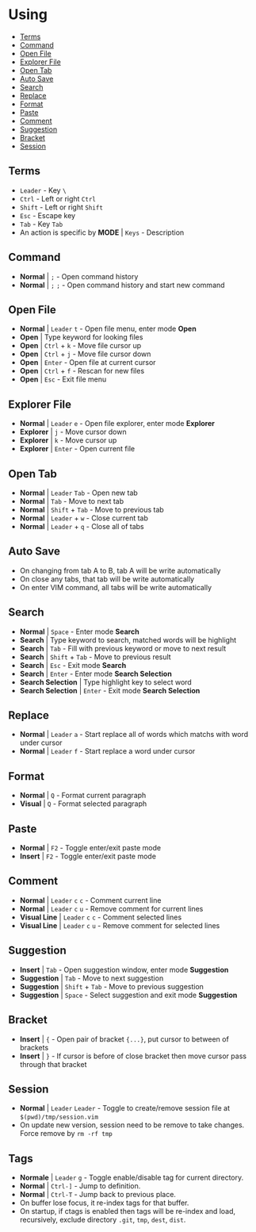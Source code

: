 # Using

* [Terms](#terms)
* [Command](#command)
* [Open File](#open-file)
* [Explorer File](#explorer-file)
* [Open Tab](#open-tab)
* [Auto Save](#auto-save)
* [Search](#search)
* [Replace](#replace)
* [Format](#format)
* [Paste](#paste)
* [Comment](#comment)
* [Suggestion](#suggestion)
* [Bracket](#bracket)
* [Session](#session)

## Terms

* `Leader` - Key `\`
* `Ctrl` - Left or right `Ctrl`
* `Shift` - Left or right `Shift`
* `Esc` - Escape key
* `Tab` - Key `Tab`
* An action is specific by **MODE** | `Keys` - Description

## Command

* **Normal** | `;` - Open command history
* **Normal** | `;` `;` - Open command history and start new command

## Open File

* **Normal** | `Leader` `t` - Open file menu, enter mode **Open**
* **Open** | Type keyword for looking files
* **Open** | `Ctrl` + `k` - Move file cursor up
* **Open** | `Ctrl` + `j` - Move file cursor down
* **Open** | `Enter` - Open file at current cursor
* **Open** | `Ctrl` + `f` - Rescan for new files
* **Open** | `Esc` - Exit file menu

## Explorer File

* **Normal** | `Leader` `e` - Open file explorer, enter mode **Explorer**
* **Explorer** | `j` - Move cursor down
* **Explorer** | `k` - Move cursor up
* **Explorer** | `Enter` - Open current file

## Open Tab

* **Normal** | `Leader` `Tab` - Open new tab
* **Normal** | `Tab` - Move to next tab
* **Normal** | `Shift` + `Tab` - Move to previous tab
* **Normal** | `Leader` + `w` - Close current tab
* **Normal** | `Leader` + `q` - Close all of tabs

## Auto Save

* On changing from tab A to B, tab A will be write automatically
* On close any tabs, that tab will be write automatically
* On enter VIM command, all tabs will be write automatically

## Search

* **Normal** | `Space` - Enter mode **Search**
* **Search** | Type keyword to search, matched words will be highlight
* **Search** | `Tab` - Fill with previous keyword or move to next result
* **Search** | `Shift` + `Tab` - Move to previous result
* **Search** | `Esc` - Exit mode **Search**
* **Search** | `Enter` - Enter mode **Search Selection**
* **Search Selection** | Type highlight key to select word
* **Search Selection** | `Enter` - Exit mode **Search Selection**

## Replace

* **Normal** | `Leader` `a` - Start replace all of words which matchs with
  word under cursor
* **Normal** | `Leader` `f` - Start replace a word under cursor

## Format

* **Normal** | `Q` - Format current paragraph
* **Visual** | `Q` - Format selected paragraph

## Paste

* **Normal** | `F2` - Toggle enter/exit paste mode
* **Insert** | `F2` - Toggle enter/exit paste mode

## Comment

* **Normal** | `Leader` `c` `c` - Comment current line
* **Normal** | `Leader` `c` `u` - Remove comment for current lines
* **Visual Line** | `Leader` `c` `c` - Comment selected lines
* **Visual Line** | `Leader` `c` `u` - Remove comment for selected lines

## Suggestion

* **Insert** | `Tab` - Open suggestion window, enter mode **Suggestion**
* **Suggestion** | `Tab` - Move to next suggestion
* **Suggestion** | `Shift` + `Tab` - Move to previous suggestion
* **Suggestion** | `Space` - Select suggestion and exit mode **Suggestion**

## Bracket

* **Insert** | `{` - Open pair of bracket `{...}`, put cursor to between of
  brackets
* **Insert** | `}` - If cursor is before of close bracket then move cursor
  pass through that bracket

## Session

* **Normal** | `Leader` `Leader` - Toggle to create/remove session file at
  `$(pwd)/tmp/session.vim`
* On update new version, session need to be remove to take changes. Force
  remove by `rm -rf tmp`

## Tags

* **Normale** | `Leader` `g` - Toggle enable/disable tag for current
  directory.
* **Normal** | `Ctrl-]` - Jump to definition.
* **Normal** | `Ctrl-T` - Jump back to previous place.
* On buffer lose focus, it re-index tags for that buffer.
* On startup, if ctags is enabled then tags will be re-index and load,
  recursively, exclude directory `.git`, `tmp`, `dest`, `dist`.
